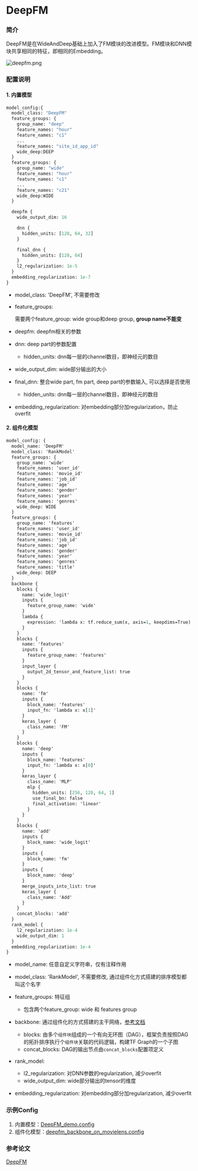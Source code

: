# DeepFM

### 简介

DeepFM是在WideAndDeep基础上加入了FM模块的改进模型。FM模块和DNN模块共享相同的特征，即相同的Embedding。

![deepfm.png](../../images/models/deepfm.png)

### 配置说明

#### 1. 内置模型

```protobuf
model_config:{
  model_class: "DeepFM"
  feature_groups: {
    group_name: "deep"
    feature_names: "hour"
    feature_names: "c1"
    ...
    feature_names: "site_id_app_id"
    wide_deep:DEEP
  }
  feature_groups: {
    group_name: "wide"
    feature_names: "hour"
    feature_names: "c1"
    ...
    feature_names: "c21"
    wide_deep:WIDE
  }

  deepfm {
    wide_output_dim: 16

    dnn {
      hidden_units: [128, 64, 32]
    }

    final_dnn {
      hidden_units: [128, 64]
    }
    l2_regularization: 1e-5
  }
  embedding_regularization: 1e-7
}
```

- model_class: 'DeepFM', 不需要修改

- feature_groups:

  需要两个feature_group: wide group和deep group, **group name不能变**

- deepfm:  deepfm相关的参数

- dnn: deep part的参数配置

  - hidden_units: dnn每一层的channel数目，即神经元的数目

- wide_output_dim: wide部分输出的大小

- final_dnn: 整合wide part, fm part, deep part的参数输入, 可以选择是否使用

  - hidden_units: dnn每一层的channel数目，即神经元的数目

- embedding_regularization: 对embedding部分加regularization，防止overfit

#### 2. 组件化模型

```protobuf
model_config: {
  model_name: 'DeepFM'
  model_class: 'RankModel'
  feature_groups: {
    group_name: 'wide'
    feature_names: 'user_id'
    feature_names: 'movie_id'
    feature_names: 'job_id'
    feature_names: 'age'
    feature_names: 'gender'
    feature_names: 'year'
    feature_names: 'genres'
    wide_deep: WIDE
  }
  feature_groups: {
    group_name: 'features'
    feature_names: 'user_id'
    feature_names: 'movie_id'
    feature_names: 'job_id'
    feature_names: 'age'
    feature_names: 'gender'
    feature_names: 'year'
    feature_names: 'genres'
    feature_names: 'title'
    wide_deep: DEEP
  }
  backbone {
    blocks {
      name: 'wide_logit'
      inputs {
        feature_group_name: 'wide'
      }
      lambda {
        expression: 'lambda x: tf.reduce_sum(x, axis=1, keepdims=True)'
      }
    }
    blocks {
      name: 'features'
      inputs {
        feature_group_name: 'features'
      }
      input_layer {
        output_2d_tensor_and_feature_list: true
      }
    }
    blocks {
      name: 'fm'
      inputs {
        block_name: 'features'
        input_fn: 'lambda x: x[1]'
      }
      keras_layer {
        class_name: 'FM'
      }
    }
    blocks {
      name: 'deep'
      inputs {
        block_name: 'features'
        input_fn: 'lambda x: x[0]'
      }
      keras_layer {
        class_name: 'MLP'
        mlp {
          hidden_units: [256, 128, 64, 1]
          use_final_bn: false
          final_activation: 'linear'
        }
      }
    }
    blocks {
      name: 'add'
      inputs {
        block_name: 'wide_logit'
      }
      inputs {
        block_name: 'fm'
      }
      inputs {
        block_name: 'deep'
      }
      merge_inputs_into_list: true
      keras_layer {
        class_name: 'Add'
      }
    }
    concat_blocks: 'add'
  }
  rank_model {
    l2_regularization: 1e-4
    wide_output_dim: 1
  }
  embedding_regularization: 1e-4
}
```

- model_name: 任意自定义字符串，仅有注释作用

- model_class: 'RankModel', 不需要修改, 通过组件化方式搭建的排序模型都叫这个名字

- feature_groups: 特征组

  - 包含两个feature_group: wide 和 features group

- backbone: 通过组件化的方式搭建的主干网络，[参考文档](../component/backbone.md)

  - blocks: 由多个`组件块`组成的一个有向无环图（DAG），框架负责按照DAG的拓扑排序执行个`组件块`关联的代码逻辑，构建TF Graph的一个子图
  - concat_blocks: DAG的输出节点由`concat_blocks`配置项定义

- rank_model:

  - l2_regularization: 对DNN参数的regularization, 减少overfit
  - wide_output_dim: wide部分输出的tensor的维度

- embedding_regularization: 对embedding部分加regularization, 减少overfit

### 示例Config

1. 内置模型：[DeepFM_demo.config](https://easyrec.oss-cn-beijing.aliyuncs.com/config/deepfm.config)
1. 组件化模型：[deepfm_backbone_on_movielens.config](https://github.com/alibaba/EasyRec/tree/master/examples/configs/deepfm_backbone_on_movielens.config)

### 参考论文

[DeepFM](https://arxiv.org/abs/1703.04247)
